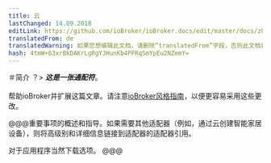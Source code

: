 ```yaml
---
title: 云
lastChanged: 14.09.2018
editLink: https://github.com/ioBroker/ioBroker.docs/edit/master/docs/zh-cn/cloud/README.md
translatedFrom: de
translatedWarning: 如果您想编辑此文档，请删除“translatedFrom”字段，否则此文档将再次自动翻译
hash: 4tmW+63xrBkDAKrLgRgYJHunKb4PFRqSmYpEu2NZemY=
---
```

＃简介
？&gt; ***这是一张通配符***。 <br><br>帮助ioBroker并扩展这篇文章。请注意[ioBroker风格指南](community/styleguidedoc)，以便更容易采用这些更改。

@@@重要事项的概述和指导。如果需要其他适配器（例如，通过云创建智能家居设备），则将高级别和详细信息链接到适配器的适配器引用。

对于应用程序当然下载选项。
@@@